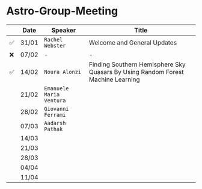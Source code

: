 # Astro-Group-Meeting

| | Date| Speaker | Title |
| --- | --- | --- | --- |
| ✅ | 31/01 | `Rachel Webster` | Welcome and General Updates |
| ❌ | 07/02 | - | - |
| ✅ | 14/02 | `Noura Alonzi` | Finding Southern Hemisphere Sky Quasars By Using Random Forest Machine Learning |
| | 21/02 | `Emanuele Maria Ventura` |  |
| | 28/02 | `Giovanni Ferrami` |  |
| | 07/03 | `Aadarsh Pathak` |  |
| | 14/03 |  |  |
| | 21/03 |  |  |
| | 28/03 |  |  |
| | 04/04 |  |  |
| | 11/04 |  |  |
